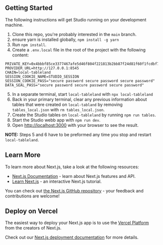 ## Getting Started

The following instructions will get Studio running on your development machine.

1. Clone this repo, you're probably interested in the `main` branch.
2. ensure yarn is installed globally, `npm install -g yarn`
3. Run `npm install`.
4. Create a `.env.local` file in the root of the project with the following content:

```
PRIVATE_KEY=0x4bbbf85ce3377467afe5d46f804f221813b2bb87f24d81f60f1fcdbf7cbf4356
PROVIDER_URL=http://127.0.0.1:8545
CHAIN=local-tableland
SESSION_COOKIE_NAME=STUDIO_SESSION
SESSION_COOKIE_PASS="secure password secure password secure password"
DATA_SEAL_PASS="secure password secure password secure password"
```

5. In a separate terminal, start `local-tableland` with `npx local-tableland`
6. Back in your primary terminal, clear any previous information about tables that were created on `local-tabland` by removing `tables_local.json` with `rm tables_local.json`.
7. Create the Studio tables on `local-tableland` by running `npm run tables`.
8. Start the Studio webb app with `npm run dev`.
9. Open [http://localhost:3000](http://localhost:3000) with your browser to see the result.

**NOTE:** Steps 5 and 6 have to be preformed any time you stop and restart `local-tableland`.

## Learn More

To learn more about Next.js, take a look at the following resources:

- [Next.js Documentation](https://nextjs.org/docs) - learn about Next.js features and API.
- [Learn Next.js](https://nextjs.org/learn) - an interactive Next.js tutorial.

You can check out [the Next.js GitHub repository](https://github.com/vercel/next.js/) - your feedback and contributions are welcome!

## Deploy on Vercel

The easiest way to deploy your Next.js app is to use the [Vercel Platform](https://vercel.com/new?utm_medium=default-template&filter=next.js&utm_source=create-next-app&utm_campaign=create-next-app-readme) from the creators of Next.js.

Check out our [Next.js deployment documentation](https://nextjs.org/docs/deployment) for more details.
